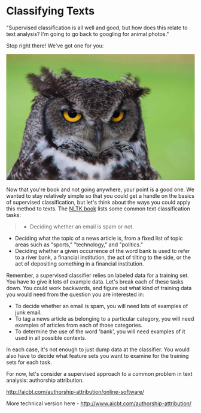 # Classifying Texts

"Supervised classification is all well and good, but how does this relate to text analysis? I'm going to go back to googling for animal photos."

Stop right there! We've got one for you:

![non-diegetic owl photo](/assets/classifiers/owl.jpg)

Now that you're book and not going anywhere, your point is a good one. We wanted to stay relatively simple so that you could get a handle on the basics of supervised classification, but let's think about the ways you could apply this method to texts. The [NLTK book](http://www.nltk.org/book/ch06.html)
 lists some common text classification tasks:

> * Deciding whether an email is spam or not.
* Deciding what the topic of a news article is, from a fixed list of topic areas such as "sports," "technology," and "politics."
* Deciding whether a given occurrence of the word bank is used to refer to a river bank, a financial institution, the act of tilting to the side, or the act of depositing something in a financial institution.

Remember, a supervised classifier relies on labeled data for a training set. You have to give it lots of example data. Let's break each of these tasks down. You could work backwards, and figure out what kind of training data you would need from the question you are interested in:

* To decide whether an email is spam, you will need lots of examples of junk email.
* To tag a news article as belonging to a particular category, you will need examples of articles from each of those categories.
* To determine the use of the word 'bank', you will need examples of it used in all possible contexts. 

In each case, it's not enough to just dump data at the classifier. You would also have to decide what feature sets you want to examine for the training sets for each task. 

For now, let's consider a supervised approach to a common problem in text analysis: authorship attribution.

http://aicbt.com/authorship-attribution/online-software/

More technical version here - http://www.aicbt.com/authorship-attribution/
